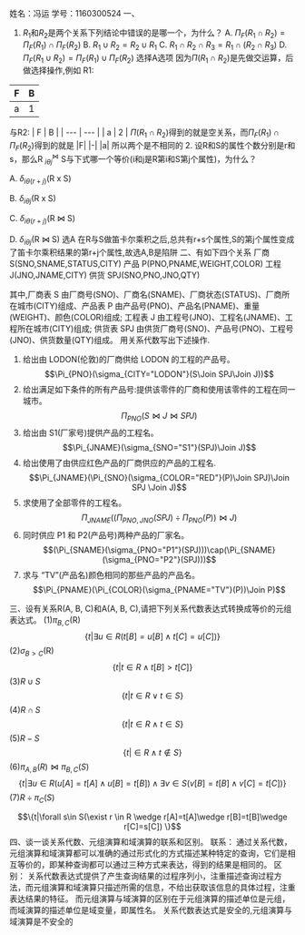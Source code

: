 姓名：冯运
学号：1160300524
一、
1. $R_1$和$R_2$是两个关系下列结论中错误的是哪一个，为什么？
A. $\Pi_F(R_1\cap R_2)=\Pi_F(R_1)\cap\Pi_F(R_2)$
B. $R_1\cup R_2=R_2\cup R_1$
C. $R_1\cap R_2\cap R_3=R_1\cap (R_2\cap R_3)$
D. $\Pi_F(R_1 \cup R_2)=\Pi_F(R_1)\cup \Pi_F(R_2)$
选择A选项
因为$\Pi(R_1\cap R_2)$是先做交运算，后做选择操作,例如
R1:

| F   | B   |
| --- | --- |
| a   | 1   |
与R2:
| F   | B   |
| --- | --- |
| a   | 2   |
$\Pi(R_1\cap R_2)$得到的就是空关系，而$\Pi_F(R_1)\cap\Pi_F(R_2)$得到的就是
|F|
|-|
|a|
所以两个是不相同的
2. 设R和S的属性个数分别是r和s，那么R $^\Join_{i\theta j}$ S与下式哪一个等价(i和j是R第i和S第j个属性)，为什么？

A. $\delta _{i\theta (r+j)}$(R x S)

B. $\delta _{i\theta j}$(R x S)

C. $\delta _{i\theta (r+j)}$(R $\Join$ S)

D. $\delta _{i\theta j}$(R $\Join$ S)
选A
在R与S做笛卡尔乘积之后,总共有r+s个属性,S的第j个属性变成了笛卡尔乘积结果的第r+j个属性,故选A,B是陷阱
二、有如下四个关系
厂商 S(SNO,SNAME,STATUS,CITY)
产品 P(PNO,PNAME,WEIGHT,COLOR)
工程 J(JNO,JNAME,CITY)
供货 SPJ(SNO,PNO,JNO,QTY)

其中,厂商表 S 由厂商号(SNO)、厂商名(SNAME)、厂商状态(STATUS)、厂商所在城市(CITY)组成、产品表 P 由产品号(PNO)、产品名(PNAME)、重量(WEIGHT)、颜色(COLOR)组成;
工程表 J 由工程号(JNO)、工程名(JNAME)、工程所在城市(CITY)组成;
供货表 SPJ 由供货厂商号(SNO)、产品号(PNO)、工程号(JNO)、供货数量(QTY)组成。
用关系代数写出下述操作.
1. 给出由 LODON(伦敦)的厂商供给 LODON 的工程的产品号。
   $$\Pi_{PNO}(\sigma_{CITY="LODON"}(S\Join SPJ\Join J))$$
2. 给出满足如下条件的所有产品号:提供该零件的厂商和使用该零件的工程在同一城市。
   $$\Pi_{PNO}(S\Join J\Join SPJ)$$
3. 给出由 S1(厂家号)提供产品的工程名。
   $$\Pi_{JNAME}(\sigma_{SNO="S1"}(SPJ)\Join J)$$
4. 给出使用了由供应红色产品的厂商供应的产品的工程名.
   $$\Pi_{JNAME}(\Pi_{SNO}(\sigma_{COLOR="RED"}(P)\Join SPJ)\Join SPJ \Join J)$$
5. 求使用了全部零件的工程名。
   $$\Pi_{JNAME}((\Pi_{PNO,JNO}(SPJ)\div\Pi_{PNO}(P))\Join J)$$
6. 同时供应 P1 和 P2(产品号)两种产品的厂家名。
   $$(\Pi_{SNAME}(\sigma_{PNO="P1"}(SPJ)))\cap(\Pi_{SNAME}(\sigma_{PNO="P2"}(SPJ)))$$
7. 求与 “TV”(产品名)颜色相同的那些产品的产品名。
   $$\Pi_{PNAME}(\Pi_{COLOR}(\sigma_{PNAME="TV"}(P))\Join P)$$

三、设有关系R(A, B, C)和A(A, B, C),请把下列关系代数表达式转换成等价的元组表达式。
(1)$\pi _{B, C}$(R)
$$\{t|\exists u\in R(t[B]=u[B]\wedge t[C]=u[C])\}$$
(2)$\sigma _{B > C}$(R)
$$\{t|t\in R \wedge t[B]>t[C]\}$$
(3)$R \cup S$
$$\{t|t\in R \vee t\in S\}$$
(4)$R \cap S$
$$\{t|t\in R \wedge t\in S\}$$
(5)$R-S$
$$\{t|\in R \wedge t\notin S\}$$
(6)$\pi_{A,B}(R)\Join\pi_{B,C}(S)$
$$\{t|\exists u\in R(u[A]=t[A]\wedge u[B]=t[B])\wedge \exists v\in S(v[B]=t[B]\wedge v[C]=t[C])\}$$
(7)$R\div\pi_C(S)$

$$\{t|\forall s\in S(\exist r \in R \wedge r[A]=t[A]\wedge r[B]=t[B]\wedge r[C]=s[C]) \}$$
四、谈一谈关系代数、元组演算和域演算的联系和区别。
联系：
通过关系代数，元组演算和域演算都可以准确的通过形式化的方式描述某种特定的查询，它们是相互等价的，即某种查询都可以通过三种方式来表达，得到的结果是相同的。
区别：
关系代数表达式提供了产生查询结果的过程序列小，注重描述查询过程方法，而元组演算和域演算只描述所需的信息，不给出获取该信息的具体过程，注重表达结果的特征。
而元组演算与域演算的区别在于元组演算的描述单位是元组，而域演算的描述单位是域变量，即属性名。
关系代数表达式是安全的,元组演算与域演算是不安全的